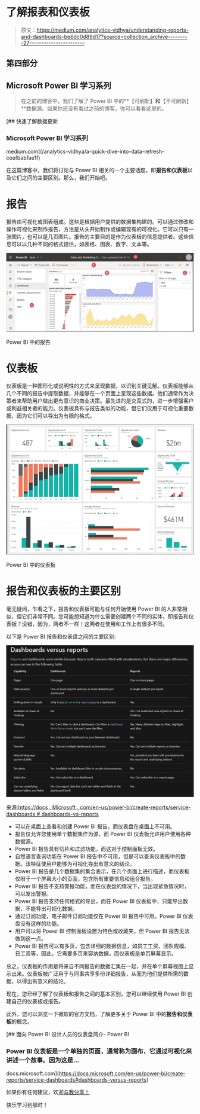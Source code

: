 # 了解报表和仪表板

> 原文：<https://medium.com/analytics-vidhya/understanding-reports-and-dashboards-be6dc0d89d17?source=collection_archive---------27----------------------->

## 第四部分

## Microsoft Power BI 学习系列

> 在之前的博客中，我们了解了 Power BI 中的**【可刷新】**和**【不可刷新】**数据源。如果你还没有看过之前的博客，你可以看看这里的。

[](/analytics-vidhya/a-quick-dive-into-data-refresh-ceefbabfae1f) [## 快速了解数据更新

### Microsoft Power BI 学习系列

medium.com](/analytics-vidhya/a-quick-dive-into-data-refresh-ceefbabfae1f) 

在这篇博客中，我们将讨论与 Power BI 相关的一个主要话题，即**报告和仪表板**以及它们之间的主要区别。那么，我们开始吧。

# 报告

报告由可视化或图表组成。这些是根据用户提供的数据集构建的。可以通过修改和操作可视化来制作报告，方法是从头开始制作或编辑现有的可视化。它可以只有一张图片，也可以是几页图片。报告的主要目的是作为仪表板的信息提供者。这些信息可以以几种不同的格式提供，如表格、图表、数字、文本等。

![](img/0e2e1d0a1e79ffd78aa05f7b5b443bde.png)

Power BI 中的报告

# 仪表板

仪表板是一种图形化或说明性的方式来呈现数据，以识别关键见解。仪表板能够从几个不同的报告中提取数据，并能够在一个页面上呈现这些数据。他们通常作为决策者来帮助用户做出更有意识的商业决策。最先进的是交互式的，进一步增强客户或利益相关者的能力。仪表板具有与报告类似的功能，但它们仅用于可视化重要数据，因为它们可以导出为有限的格式。

![](img/001614ad442c723bef132288930771a9.png)

Power BI 中的仪表板

# 报告和仪表板的主要区别

毫无疑问，乍看之下，报告和仪表板可能与任何开始使用 Power BI 的人非常相似，但它们非常不同。您可能想知道为什么需要创建两个不同的实体，即报告和仪表板？没错，因为，两者不一样！这两者在使用和工作上有很多不同。

以下是 Power BI 报告和仪表盘之间的主要区别:

![](img/9d6ad082ea38275ba228fbf21e41ba98.png)

来源:[https://docs . Microsoft . com/en-us/power-bi/create-reports/service-dashboards # dashboards-vs-reports](https://docs.microsoft.com/en-us/power-bi/create-reports/service-dashboards#dashboards-versus-reports)

*   可以在桌面上查看和创建 Power BI 报告，而仪表盘在桌面上不可用。
*   报告仅允许您使用单个数据集作为源，而 Power BI 仪表板允许用户使用各种数据源。
*   Power BI 报告具有切片和过滤功能，而这对于控制面板无效。
*   自然语言查询功能在 Power BI 报告中不可用，但是可以查询仪表板中的数据。该特征使用户能够为可视化导出有意义的结论。
*   Power BI 报告是几个数据集的集合表示，在几个页面上进行描述，而仪表板仅限于一个屏幕大小的页面，包含所有重要信息和组合报告。
*   Power BI 报告不支持警报功能，而在仪表盘的情况下，当出现紧急情况时，可以发出警报。
*   Power BI 报告支持任何格式的导出，而在 Power BI 仪表板中，只能导出数据，不能导出可视化数据。
*   通过订阅功能，电子邮件订阅功能仅在 Power BI 报告中可用。Power BI 仪表盘没有这样的功能。
*   用户可以将 Power BI 控制面板设置为特色或收藏夹，但 Power BI 报告无法做到这一点。
*   Power BI 报告可以有多页，包含详细的数据信息，如员工工资、团队规模、日工资等，因此，它需要多页来容纳数据，而仪表板是单页屏幕显示。

总之，仪表板的作用是将来自不同报告的数据汇集在一起，并在单个屏幕视图上显示出来。仪表板被广泛用于与同事共享多份详细报告，从而为他们提供所需的数据，以得出有意义的结论。

现在，您已经了解了仪表板和报告之间的基本区别，您可以继续使用 Power BI 创建自己的仪表板或报告。

此外，您可以浏览一下微软的官方文档，了解更多关于 Power BI 中的**报告和仪表板**的概念。

[](https://docs.microsoft.com/en-us/power-bi/create-reports/service-dashboards#dashboards-versus-reports) [## 面向 Power BI 设计人员的仪表盘简介- Power BI

### Power BI 仪表板是一个单独的页面，通常称为画布，它通过可视化来讲述一个故事。因为这是…

docs.microsoft.com](https://docs.microsoft.com/en-us/power-bi/create-reports/service-dashboards#dashboards-versus-reports) 

如果你有任何建议，欢迎[与我分享！](https://twitter.com/hemshree_madaan)

快乐学习到那时！